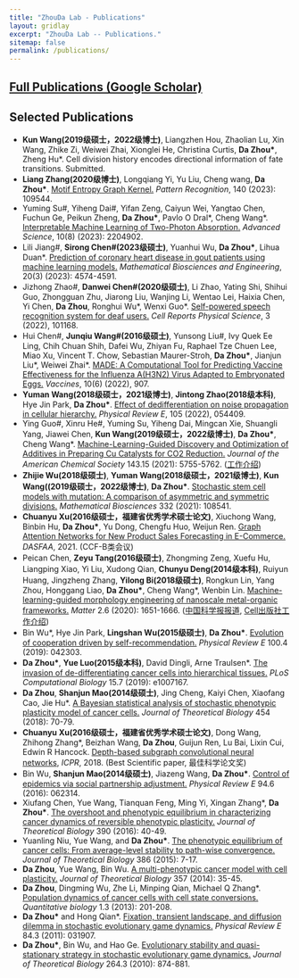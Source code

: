 ```yaml
---
title: "ZhouDa Lab - Publications"
layout: gridlay
excerpt: "ZhouDa Lab -- Publications."
sitemap: false
permalink: /publications/
---
```



## [Full Publications (Google Scholar)](https://scholar.google.com/citations?user=i9YneRcAAAAJ&hl=zh-CN) 

## Selected Publications 

- **Kun Wang(2019级硕士，2022级博士)**, Liangzhen Hou, Zhaolian Lu, Xin Wang, Zhike Zi, Weiwei Zhai, Xionglei He, Christina Curtis, **Da Zhou\***, Zheng Hu\*. Cell division history encodes directional information of fate transitions. Submitted.
- **Liang Zhang(2020级博士)**, Longqiang Yi, Yu Liu, Cheng wang, **Da Zhou\***. [Motif Entropy Graph Kernel.](https://www.sciencedirect.com/science/article/abs/pii/S0031320323002443) *Pattern Recognition*, 140 (2023): 109544. 
- Yuming Su\#, Yiheng Dai\#, Yifan Zeng, Caiyun Wei, Yangtao Chen, Fuchun Ge, Peikun Zheng, **Da Zhou\***, Pavlo O Dral\*, Cheng Wang\*. [Interpretable Machine Learning of Two-Photon Absorption.](https://onlinelibrary.wiley.com/doi/full/10.1002/advs.202204902) *Advanced Science*, 10(8) (2023): 2204902.
- Lili Jiang\#, **Sirong Chen\#(2023级硕士)**, Yuanhui Wu,  **Da Zhou\***,  Lihua Duan\*.  [Prediction of coronary heart disease in gout patients using machine learning models.](http://www.aimspress.com/article/doi/10.3934/mbe.2023212) *Mathematical Biosciences and Engineering*, 20(3) (2023): 4574-4591.
- Jizhong Zhao\#, **Danwei Chen\#(2020级硕士)**, Li Zhao, Yating Shi, Shihui Guo, Zhongguan Zhu, Jiarong Liu, Wanjing Li, Wentao Lei, Haixia Chen, Yi Chen, **Da Zhou**, Ronghui Wu\*, Wenxi Guo\*. [Self-powered speech recognition system for deaf users.](https://www.sciencedirect.com/science/article/pii/S2666386422004799) *Cell Reports Physical Science*, 3 (2022), 101168.
- Hui Chen\#, **Junqiu Wang\#(2016级硕士)**, Yunsong Liu\#, Ivy Quek Ee Ling, Chih Chuan Shih, Dafei Wu, Zhiyan Fu, Raphael Tze Chuen Lee, Miao Xu, Vincent T. Chow, Sebastian Maurer-Stroh, **Da Zhou\***, Jianjun Liu\*, Weiwei Zhai\*. [MADE: A Computational Tool for Predicting Vaccine Effectiveness for the Influenza A(H3N2) Virus Adapted to Embryonated Eggs.](https://www.mdpi.com/2076-393X/10/6/907) *Vaccines*, 10(6) (2022), 907.
- **Yuman Wang(2018级硕士，2021级博士)**, **Jintong Zhao(2018级本科)**, Hye Jin Park, **Da Zhou\***. [Effect of dedifferentiation on noise propagation in cellular hierarchy.](https://journals.aps.org/pre/abstract/10.1103/PhysRevE.105.054409) *Physical Review E*, 105 (2022), 054409.
- Ying Guo\#, Xinru He\#, Yuming Su, Yiheng Dai, Mingcan Xie, Shuangli Yang, Jiawei Chen, **Kun Wang(2019级硕士，2022级博士)**, **Da Zhou\***, Cheng Wang\*. [Machine-Learning-Guided Discovery and Optimization of Additives in Preparing Cu Catalysts for CO2 Reduction.](https://pubs.acs.org/doi/abs/10.1021/jacs.1c00339) *Journal of the American Chemical Society* 143.15 (2021): 5755-5762. ([工作介绍](https://chem.xmu.edu.cn/info/1274/10577.htm))
- **Zhijie Wu(2018级硕士)**, **Yuman Wang(2018级硕士，2021级博士)**, **Kun Wang((2019级硕士，2022级博士)**, **Da Zhou\***. [Stochastic stem cell models with mutation: A comparison of asymmetric and symmetric divisions.](https://www.sciencedirect.com/science/article/abs/pii/S0025556421000031) *Mathematical Biosciences* 332 (2021): 108541.
- **Chuanyu Xu(2016级硕士，福建省优秀学术硕士论文)**, Xiuchong Wang, Binbin Hu, **Da Zhou\***, Yu Dong, Chengfu Huo, Weijun Ren. [Graph Attention Networks for New Product Sales Forecasting in E-Commerce.](https://link.springer.com/chapter/10.1007/978-3-030-73200-4_39) *DASFAA*, 2021. (CCF-B类会议)
- Peican Chen, **Zeyu Tang(2016级硕士)**, Zhongming Zeng, Xuefu Hu, Liangping Xiao, Yi Liu, Xudong Qian, **Chunyu Deng(2014级本科)**, Ruiyun Huang, Jingzheng Zhang, **Yilong Bi(2018级硕士)**, Rongkun Lin, Yang Zhou, Honggang Liao, **Da Zhou\***, Cheng Wang\*, Wenbin Lin. [Machine-learning-guided morphology engineering of nanoscale metal-organic frameworks.](https://www.sciencedirect.com/science/article/pii/S2590238520301922) *Matter* 2.6 (2020): 1651-1666. ([中国科学报报道](https://news.sciencenet.cn/sbhtmlnews/2020/5/355293.shtm?id=355293), [Cell出版社工作介绍](https://mp.weixin.qq.com/s/VFH-kJrAujdVaLbGi-vp7Q))
- Bin Wu\*, Hye Jin Park, **Lingshan Wu(2015级硕士)**, **Da Zhou\***. [Evolution of cooperation driven by self-recommendation.](https://journals.aps.org/pre/abstract/10.1103/PhysRevE.100.042303) *Physical Review E* 100.4 (2019): 042303.
- **Da Zhou\***, **Yue Luo(2015级本科)**, David Dingli, Arne Traulsen\*. [The invasion of de-differentiating cancer cells into hierarchical tissues.](https://journals.plos.org/ploscompbiol/article?id=10.1371/journal.pcbi.1007167) *PLoS Computational Biology* 15.7 (2019): e1007167.
- **Da Zhou**, **Shanjun Mao(2014级硕士)**, Jing Cheng, Kaiyi Chen, Xiaofang Cao, Jie Hu\*. [A Bayesian statistical analysis of stochastic phenotypic plasticity model of cancer cells.](https://www.sciencedirect.com/science/article/abs/pii/S0022519318302789) *Journal of Theoretical Biology* 454 (2018): 70-79.
- **Chuanyu Xu(2016级硕士，福建省优秀学术硕士论文)**, Dong Wang, Zhihong Zhang\*, Beizhan Wang, **Da Zhou**, Guijun Ren, Lu Bai, Lixin Cui, Edwin R Hancock. [Depth-based subgraph convolutional neural networks](https://ieeexplore.ieee.org/abstract/document/8545090/), *ICPR*, 2018. (Best Scientific paper, 最佳科学论文奖)
- Bin Wu, **Shanjun Mao(2014级硕士)**, Jiazeng Wang, **Da Zhou\***. [Control of epidemics via social partnership adjustment.](https://journals.aps.org/pre/abstract/10.1103/PhysRevE.94.062314) *Physical Review E* 94.6 (2016): 062314.
- Xiufang Chen, Yue Wang, Tianquan Feng, Ming Yi, Xingan Zhang\*, **Da Zhou\***. [The overshoot and phenotypic equilibrium in characterizing cancer dynamics of reversible phenotypic plasticity.](https://www.sciencedirect.com/science/article/abs/pii/S0022519315005512) *Journal of Theoretical Biology* 390 (2016): 40-49.
- Yuanling Niu, Yue Wang, and **Da Zhou\***. [The phenotypic equilibrium of cancer cells: From average-level stability to path-wise convergence.](https://www.sciencedirect.com/science/article/abs/pii/S0022519315004300) *Journal of Theoretical Biology* 386 (2015): 7-17.
- **Da Zhou**, Yue Wang, Bin Wu. [A multi-phenotypic cancer model with cell plasticity.](https://www.sciencedirect.com/science/article/abs/pii/S0022519314002732) *Journal of Theoretical Biology* 357 (2014): 35-45.
- **Da Zhou**, Dingming Wu, Zhe Li, Minping Qian, Michael Q Zhang\*. [Population dynamics of cancer cells with cell state conversions.](https://link.springer.com/article/10.1007/s40484-013-0014-2) *Quantitative biology* 1.3 (2013): 201-208.
- **Da Zhou\*** and Hong Qian\*. [Fixation, transient landscape, and diffusion dilemma in stochastic evolutionary game dynamics.](https://journals.aps.org/pre/abstract/10.1103/PhysRevE.84.031907) *Physical Review E* 84.3 (2011): 031907.
- **Da Zhou\***, Bin Wu, and Hao Ge. [Evolutionary stability and quasi-stationary strategy in stochastic evolutionary game dynamics.](https://www.sciencedirect.com/science/article/pii/S0022519310001414) *Journal of Theoretical Biology* 264.3 (2010): 874-881.

